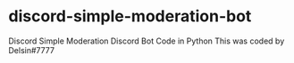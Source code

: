 # discord-simple-moderation-bot
Discord Simple Moderation Discord Bot Code in Python
This was coded by Delsin#7777
